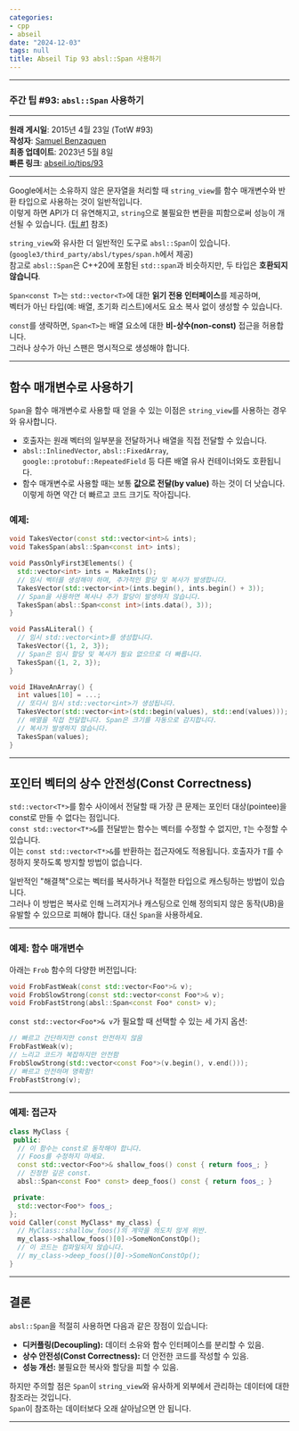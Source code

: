 ```yaml
---
categories:
- cpp
- abseil
date: "2024-12-03"
tags: null
title: Abseil Tip 93 absl::Span 사용하기
---
```

---

### 주간 팁 #93: `absl::Span` 사용하기

---

**원래 게시일**: 2015년 4월 23일 (TotW #93)  
**작성자**: [Samuel Benzaquen](mailto:sbenza@google.com)  
**최종 업데이트**: 2023년 5월 8일  
**빠른 링크**: [abseil.io/tips/93](https://abseil.io/tips/93)

---

Google에서는 소유하지 않은 문자열을 처리할 때 `string_view`를 함수 매개변수와 반환 타입으로 사용하는 것이 일반적입니다.  
이렇게 하면 API가 더 유연해지고, `string`으로 불필요한 변환을 피함으로써 성능이 개선될 수 있습니다. ([팁 #1](/tips/1) 참조)

`string_view`와 유사한 더 일반적인 도구로 `absl::Span`이 있습니다.  
(`google3/third_party/absl/types/span.h`에서 제공)  
참고로 `absl::Span`은 C++20에 포함된 `std::span`과 비슷하지만, 두 타입은 **호환되지 않습니다**.

`Span<const T>`는 `std::vector<T>`에 대한 **읽기 전용 인터페이스**를 제공하며,  
벡터가 아닌 타입(예: 배열, 초기화 리스트)에서도 요소 복사 없이 생성할 수 있습니다.

`const`를 생략하면, `Span<T>`는 배열 요소에 대한 **비-상수(non-const)** 접근을 허용합니다.  
그러나 상수가 아닌 스팬은 명시적으로 생성해야 합니다.

---

## 함수 매개변수로 사용하기

`Span`을 함수 매개변수로 사용할 때 얻을 수 있는 이점은 `string_view`를 사용하는 경우와 유사합니다.

- 호출자는 원래 벡터의 일부분을 전달하거나 배열을 직접 전달할 수 있습니다.
- `absl::InlinedVector`, `absl::FixedArray`, `google::protobuf::RepeatedField` 등 다른 배열 유사 컨테이너와도 호환됩니다.
- 함수 매개변수로 사용할 때는 보통 **값으로 전달(by value)** 하는 것이 더 낫습니다. 이렇게 하면 약간 더 빠르고 코드 크기도 작아집니다.

### 예제:

```cpp
void TakesVector(const std::vector<int>& ints);
void TakesSpan(absl::Span<const int> ints);

void PassOnlyFirst3Elements() {
  std::vector<int> ints = MakeInts();
  // 임시 벡터를 생성해야 하며, 추가적인 할당 및 복사가 발생합니다.
  TakesVector(std::vector<int>(ints.begin(), ints.begin() + 3));
  // Span을 사용하면 복사나 추가 할당이 발생하지 않습니다.
  TakesSpan(absl::Span<const int>(ints.data(), 3));
}

void PassALiteral() {
  // 임시 std::vector<int>를 생성합니다.
  TakesVector({1, 2, 3});
  // Span은 임시 할당 및 복사가 필요 없으므로 더 빠릅니다.
  TakesSpan({1, 2, 3});
}

void IHaveAnArray() {
  int values[10] = ...;
  // 또다시 임시 std::vector<int>가 생성됩니다.
  TakesVector(std::vector<int>(std::begin(values), std::end(values)));
  // 배열을 직접 전달합니다. Span은 크기를 자동으로 감지합니다.
  // 복사가 발생하지 않습니다.
  TakesSpan(values);
}
```

---

## 포인터 벡터의 상수 안전성(Const Correctness)

`std::vector<T*>`를 함수 사이에서 전달할 때 가장 큰 문제는 포인터 대상(pointee)을 const로 만들 수 없다는 점입니다.  
`const std::vector<T*>&`를 전달받는 함수는 벡터를 수정할 수 없지만, `T`는 수정할 수 있습니다.  
이는 `const std::vector<T*>&`를 반환하는 접근자에도 적용됩니다. 호출자가 `T`를 수정하지 못하도록 방지할 방법이 없습니다.

일반적인 "해결책"으로는 벡터를 복사하거나 적절한 타입으로 캐스팅하는 방법이 있습니다.  
그러나 이 방법은 복사로 인해 느려지거나 캐스팅으로 인해 정의되지 않은 동작(UB)을 유발할 수 있으므로 피해야 합니다. 대신 `Span`을 사용하세요.

---

### 예제: 함수 매개변수

아래는 `Frob` 함수의 다양한 버전입니다:

```cpp
void FrobFastWeak(const std::vector<Foo*>& v);
void FrobSlowStrong(const std::vector<const Foo*>& v);
void FrobFastStrong(absl::Span<const Foo* const> v);
```

`const std::vector<Foo*>& v`가 필요할 때 선택할 수 있는 세 가지 옵션:

```cpp
// 빠르고 간단하지만 const 안전하지 않음
FrobFastWeak(v);
// 느리고 코드가 복잡하지만 안전함
FrobSlowStrong(std::vector<const Foo*>(v.begin(), v.end()));
// 빠르고 안전하며 명확함!
FrobFastStrong(v);
```

---

### 예제: 접근자

```cpp
class MyClass {
 public:
  // 이 함수는 const로 동작해야 합니다.
  // Foos를 수정하지 마세요.
  const std::vector<Foo*>& shallow_foos() const { return foos_; }
  // 진정한 깊은 const.
  absl::Span<const Foo* const> deep_foos() const { return foos_; }

 private:
  std::vector<Foo*> foos_;
};
void Caller(const MyClass* my_class) {
  // MyClass::shallow_foos()의 계약을 의도치 않게 위반.
  my_class->shallow_foos()[0]->SomeNonConstOp();
  // 이 코드는 컴파일되지 않습니다.
  // my_class->deep_foos()[0]->SomeNonConstOp();
}
```

---

## 결론

`absl::Span`을 적절히 사용하면 다음과 같은 장점이 있습니다:

- **디커플링(Decoupling):** 데이터 소유와 함수 인터페이스를 분리할 수 있음.
- **상수 안전성(Const Correctness):** 더 안전한 코드를 작성할 수 있음.
- **성능 개선:** 불필요한 복사와 할당을 피할 수 있음.

하지만 주의할 점은 `Span`이 `string_view`와 유사하게 외부에서 관리하는 데이터에 대한 참조라는 것입니다.  
`Span`이 참조하는 데이터보다 오래 살아남으면 안 됩니다.  

---